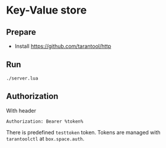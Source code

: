 # Key-Value store

## Prepare

- Install https://github.com/tarantool/http

## Run

    ./server.lua

## Authorization

With header

    Authorization: Bearer %token%

There is predefined `testtoken` token. Tokens are managed with `tarantoolctl` at `box.space.auth`.
